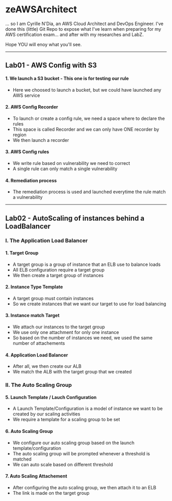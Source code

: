 # zeAWSArchitect
... so I am Cyrille N'Dia, an AWS Cloud Architect and DevOps Engineer.
I've done this (little) Git Repo to expose what I've learn when preparing for my AWS certification exam... and after with my researches and LabZ.

Hope YOU will enoy what you'll see.

---
## Lab01 - AWS Config with S3
#### 1. We launch a S3 bucket - This one is for testing our rule
  - Here we choosed to launch a bucket, but we could have launched any AWS service

#### 2. AWS Config Recorder
  - To launch or create a config rule, we need a space where to declare the rules
  - This space is called Recorder and we can only have ONE recorder by region
  - We then launch a recorder

#### 3. AWS Config rules
  - We write rule based on vulnerability we need to correct
  - A single rule can only match a single vulnerability

#### 4. Remediation process
  - The remediation process is used and launched everytime the rule match a vulnerability

---
## Lab02 - AutoScaling of instances behind a LoadBalancer
### I. The Application Load Balancer
#### 1. Target Group
  - A target group is a group of instance that an ELB use to balance loads
  - All ELB configuration require a target group
  - We then create a target group of instances

#### 2. Instance Type Template
  - A target group must contain instances
  - So we create instances that we want our target to use for load balancing

#### 3. Instance match Target
  - We attach our instances to the target group
  - We use only one attachment for only one instance
  - So based on the number of instances we need, we used the same number of attachements

#### 4. Application Load Balancer
  - After all, we then create our ALB
  - We match the ALB with the target group that we created

### II. The Auto Scaling Group

#### 5. Launch Template / Lauch Configuration
  - A Launch Template/Configuration is a model of instance we want to be created by our scaling activities
  - We require a template for a scaling group to be set

#### 6. Auto Scaling Group
  - We configure our auto scaling group based on the launch template/configuration
  - The auto scaling group will be prompted whenever a threshold is matched
  - We can auto scale based on different threshold

#### 7. Auto Scaling Attachement
  - After configuring the auto scaling group, we then attach it to an ELB
  - The link is made on the target group
